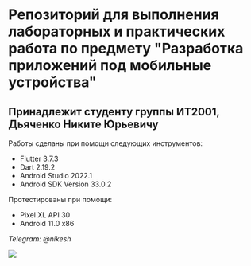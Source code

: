 # Репозиторий для выполнения лабораторных и практических работа по предмету "Разработка приложений под мобильные устройства"

## Принадлежит студенту группы ИТ2001, Дьяченко Никите Юрьевичу

Работы сделаны при помощи следующих инструментов:

* Flutter 3.7.3
* Dart 2.19.2
* Android Studio 2022.1
* Android SDK Version 33.0.2

Протестированы при помощи:

* Pixel XL API 30
* Android 11.0 x86

*Telegram: @nikesh*

![](https://kartinkof.club/uploads/posts/2022-03/thumbs/1648237694_2-kartinkof-club-p-ya-russkii-mem-kot-2.jpg)
